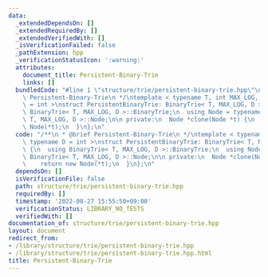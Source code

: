 ```yaml
---
data:
  _extendedDependsOn: []
  _extendedRequiredBy: []
  _extendedVerifiedWith: []
  _isVerificationFailed: false
  _pathExtension: hpp
  _verificationStatusIcon: ':warning:'
  attributes:
    document_title: Persistent-Binary-Trie
    links: []
  bundledCode: "#line 1 \"structure/trie/persistent-binary-trie.hpp\"\n/**\n * @brief\
    \ Persistent-Binary-Trie\n */\ntemplate < typename T, int MAX_LOG, typename D\
    \ = int >\nstruct PersistentBinaryTrie: BinaryTrie< T, MAX_LOG, D > {\n  using\
    \ BinaryTrie< T, MAX_LOG, D >::BinaryTrie;\n  using Node = typename BinaryTrie<\
    \ T, MAX_LOG, D >::Node;\n\n private:\n  Node *clone(Node *t) {\n    return new\
    \ Node(*t);\n  }\n};\n"
  code: "/**\n * @brief Persistent-Binary-Trie\n */\ntemplate < typename T, int MAX_LOG,\
    \ typename D = int >\nstruct PersistentBinaryTrie: BinaryTrie< T, MAX_LOG, D >\
    \ {\n  using BinaryTrie< T, MAX_LOG, D >::BinaryTrie;\n  using Node = typename\
    \ BinaryTrie< T, MAX_LOG, D >::Node;\n\n private:\n  Node *clone(Node *t) {\n\
    \    return new Node(*t);\n  }\n};\n"
  dependsOn: []
  isVerificationFile: false
  path: structure/trie/persistent-binary-trie.hpp
  requiredBy: []
  timestamp: '2022-08-27 15:55:50+09:00'
  verificationStatus: LIBRARY_NO_TESTS
  verifiedWith: []
documentation_of: structure/trie/persistent-binary-trie.hpp
layout: document
redirect_from:
- /library/structure/trie/persistent-binary-trie.hpp
- /library/structure/trie/persistent-binary-trie.hpp.html
title: Persistent-Binary-Trie
---
```

